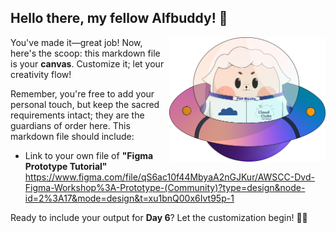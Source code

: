 ## Hello there, my fellow Alfbuddy! 💖

<img align="right" width="250px" src="../../assets/alf/alf-ufo.png">

You've made it—great job! Now, here's the scoop: this markdown file is your **canvas**. Customize it; let your creativity flow!

Remember, you're free to add your personal touch, but keep the sacred requirements intact; they are the guardians of order here. This markdown file should include:
- Link to your own file of **"Figma Prototype Tutorial"**
https://www.figma.com/file/qS6ac10f44MbyaA2nGJKur/AWSCC-Dvd-Figma-Workshop%3A-Prototype-(Community)?type=design&node-id=2%3A17&mode=design&t=xu1bnQ00x6Ivt95p-1

Ready to include your output for **Day 6**? Let the customization begin! 🚀✨

<!-- You may now delete and modify the content of this file -->
